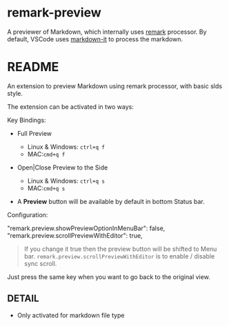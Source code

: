 # remark-preview

A previewer of Markdown, which internally uses [remark](https://github.com/remarkjs/remark) processor. By default, VSCode uses [markdown-it](https://github.com/markdown-it/markdown-it) to process the markdown.

# README

An extension to preview Markdown using remark processor, with basic slds style.

The extension can be activated in two ways:

Key Bindings:

* Full Preview
    - Linux & Windows: `ctrl+q f`
    - MAC:`cmd+q f`
* Open|Close Preview to the Side
    - Linux & Windows: `ctrl+q s`
    - MAC:`cmd+q s`

* A **Preview** button will be available by default in bottom Status bar.

Configuration:

"remark.preview.showPreviewOptionInMenuBar": false,
"remark.preview.scrollPreviewWithEditor": true,

> If you change it true then the preview button will be shifted to Menu bar.
> `remark.preview.scrollPreviewWithEditor` is to enable / disable sync scroll.

Just press the same key when you want to go back to the original view.

## DETAIL

+ Only activated for markdown file type